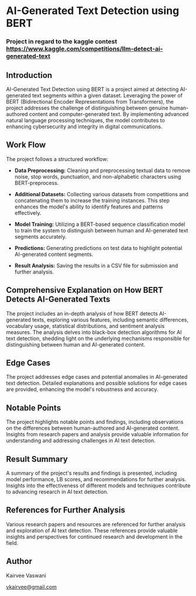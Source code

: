 # AI-Generated Text Detection using BERT
### Project in regard to the kaggle contest https://www.kaggle.com/competitions/llm-detect-ai-generated-text

## Introduction

AI-Generated Text Detection using BERT is a project aimed at detecting AI-generated text segments within a given dataset. Leveraging the power of BERT (Bidirectional Encoder Representations from Transformers), the project addresses the challenge of distinguishing between genuine human-authored content and computer-generated text. By implementing advanced natural language processing techniques, the model contributes to enhancing cybersecurity and integrity in digital communications.

## Work Flow

The project follows a structured workflow:

- **Data Preprocessing:** Cleaning and preprocessing textual data to remove noise, stop words, punctuation, and non-alphabetic characters using BERT-preprocess.

- **Additional Datasets:** Collecting various datasets from competitions and concatenating them to increase the training instances. This step enhances the model's ability to identify features and patterns effectively.

- **Model Training:** Utilizing a BERT-based sequence classification model to train the system to distinguish between human and AI-generated text segments accurately.

- **Predictions:** Generating predictions on test data to highlight potential AI-generated content segments.

- **Result Analysis:** Saving the results in a CSV file for submission and further analysis.

## Comprehensive Explanation on How BERT Detects AI-Generated Texts

The project includes an in-depth analysis of how BERT detects AI-generated texts, exploring various features, including semantic differences, vocabulary usage, statistical distributions, and sentiment analysis measures. The analysis delves into black-box detection algorithms for AI text detection, shedding light on the underlying mechanisms responsible for distinguishing between human and AI-generated content.

## Edge Cases

The project addresses edge cases and potential anomalies in AI-generated text detection. Detailed explanations and possible solutions for edge cases are provided, enhancing the model's robustness and accuracy.

## Notable Points

The project highlights notable points and findings, including observations on the differences between human-authored and AI-generated content. Insights from research papers and analysis provide valuable information for understanding and addressing challenges in AI text detection.

## Result Summary

A summary of the project's results and findings is presented, including model performance, LB scores, and recommendations for further analysis. Insights into the effectiveness of different models and techniques contribute to advancing research in AI text detection.

## References for Further Analysis

Various research papers and resources are referenced for further analysis and exploration of AI text detection. These references provide valuable insights and perspectives for continued research and development in the field.

## Author
Kairvee Vaswani 

vkairvee@gmail.com


